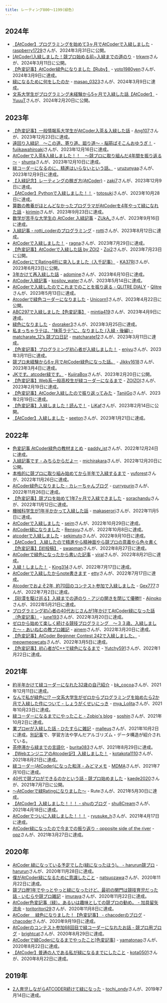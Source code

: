 ```yaml
---
title: レーティング800〜1199(緑色)
---
```


## 2024年

- [【AtCoder】プログラミングを始めて3ヶ月でAtCoderで入緑しました](https://qiita.com/raspberry1729/items/7d09fc03c2be5a1447b9) - [raspberry1729](https://atcoder.jp/users/raspberry1729)さんが、2024年3月31日に公開。
- [[AtCoder]入緑しました！競プロ始める前~入緑までの道のり](https://qiita.com/Cecil_Ha/items/ee8b3620c87b255cf085) - [trkwm](https://atcoder.jp/users/trkwm)さんが、2024年3月11日に公開。
- [【色変記事】AtCoder緑色になりました【Ruby】](https://zenn.dev/yoto1980yen/articles/d894ba2233169e) - [yoto1980yen](https://atcoder.jp/users/yoto1980yen)さんが、2024年3月9日に達成。
- [緑になるために何をしたのか](https://qiita.com/kumasao0323/items/a10de284248cd01a8eb5) - [masao_0323](https://atcoder.jp/users/masao_0323)さんが、2024年3月9日に達成。
- [文系大学生がプログラミング未経験から5ヶ月で入緑した話【AtCoder】](https://qiita.com/yukun_py/items/d5a3d5d7ef50987f22fb) - [YuuuT](https://atcoder.jp/users/YuuuT)さんが、2024年2月20日に公開。

## 2023年

- [【色変記事】一般情報系大学生がAtCoder入茶＆入緑した話](https://qiita.com/Ang107/items/0ee28c41896cbcf11bbc) - [Ang107](https://atcoder.jp/users/Ang107)さんが、2023年12月23日に達成。
- [遠回り入緑記　〜この道、寄り道、廻り道〜 - 脳筋ぱそこんおゆうぎ！](https://fujikawa.hatenablog.com/entry/2023/12/17/150911) - [fujikawahiroaki](https://atcoder.jp/users/fujikawahiroaki)さんが、2023年12月16日に達成。
- [AtCoderで入茶&入緑しました！！　～競プロに取り組んだ4年間を振り返る～](https://qiita.com/NAVYSHUNTA/items/cd6cee9c4bdb0f82d87f) - [shunta](https://atcoder.jp/users/shunta)さんが、2023年12月10日に達成。
- [緑コーダーになるのに、精進はいらないという話。](https://note.com/uruzunyaa/n/ne6f52956a928) - [uruzunyaa](https://atcoder.jp/users/uruzunyaa)さんが、2023年12月9日に達成。
- [【入緑記念】レーティングの稼ぎ方(AtCoder)](https://qiita.com/rfvr7/items/0e7dafdeef30ff0203e4) - [zaki7](https://atcoder.jp/users/zaki7)さんが、2023年12月9日に達成。
- [【AtCoder】Pythonで入緑しました！！](https://qiita.com/Totosuki/items/cc98efbd260c76635cc5) - [totosuki](https://atcoder.jp/users/totosuki)さんが、2023年10月28日に達成。
- [算数の教養がほとんどなかったプログラマがAtCoderを4年やって緑になれた話](https://note.com/kirimin_chan/n/n337f5bdf7e48) - [kirimin](https://atcoder.jp/users/kirimin)さんが、2023年9月23日に達成。
- [数学が苦手な大学生の AtCoder 入緑記事](https://note.com/yindolsa/n/n512d1530339e) - [ZUkA_](https://atcoder.jp/users/ZUkA_)さんが、2023年9月16日に達成。
- [入緑記事 - rotti_coderのプログラミング](https://rotti-coder.hatenablog.com/entry/2023/08/13/085808) - [rotti](https://atcoder.jp/users/rotti)さんが、2023年8月12日に達成。
- [AtCoderで入緑しました！](https://ragnawow.hatenablog.com/entry/2023/07/30/011040) - [ragna](https://atcoder.jp/users/ragna)さんが、2023年7月29日に達成。
- [【色変記事】AtCoderで入緑した話 by ZOI2](https://qiita.com/ZOI2/items/6dd677775270eb65aae9) - [Zoi2](https://atcoder.jp/users/Zoi2)さんが、2023年7月23日に公開。
- [AtCoderにてRating4桁に突入しました（入千記事）](https://note.com/ka37ri/n/n49dd54210973) - [KA37RI](https://atcoder.jp/users/KA37RI)さんが、2023年6月23日に公開。
- [3年かけて再入緑した話](https://qiita.com/dorimiamn/items/700021e8ef48d76d68ed) - [adomine](https://atcoder.jp/users/adomine)さんが、2023年6月10日に達成。
- [AtCoder入緑記事](https://qiita.com/8pGCJmg4nVU2o37/items/3d95e317d4ac44c5e679) - [kosilov_water](https://atcoder.jp/users/kosilov_water)さんが、2023年5月14日に達成。
- [AtCoderで入緑したのでこれまでのことを振り返る - QLITRE DIALY](https://www.qlitre-dialy.ink/post/became-green-coder-look-back-my-study) - [Qlitre](https://atcoder.jp/users/Qlitre)さんが、2023年5月13日に達成。
- [Atcoderで緑色コーダーになりました](https://note.com/unicorn__unicorn/n/nd9c27a3ba398) - [Unicorn1](https://atcoder.jp/users/Unicorn1)さんが、2023年4月22日に公開。
- [ABC297で入緑しました【色変記事】](https://qiita.com/mado1024/items/873af655c692a3f3eb2b) - [mintia419](https://atcoder.jp/users/mintia419)さんが、2023年4月9日に達成。
- [緑色になりました](https://qiita.com/dvoraker3/items/d6861c9cc6293052098b) - [dvoraker3](https://atcoder.jp/users/dvoraker3)さんが、2023年3月25日に達成。
- [私まっちゃラテは、"抹茶ラテ"に、なりました (入緑・後編) - matcharate_12’s 競プロ日記](https://matcharate-12.hatenablog.com/entry/2023/03/14/132239) - [matcharate12](https://atcoder.jp/users/matcharate12)さんが、2023年3月11日に達成。
- [【色変記事】プログラミング初心者が入緑しました！](https://qiita.com/enjyu_it/items/46d5e7bc2a34c8f03ba7) - [enjyu](https://atcoder.jp/users/enjyu)さんが、2023年3月11日に達成。
- [競プロ未経験から6ヶ月でAtCoder緑色になった話。](https://note.com/jikky1618/n/n0814c5803391) - [Jikky1618](https://atcoder.jp/users/Jikky1618)さんが、2023年3月4日に達成。
- [JKです。atcoder緑です。](https://qiita.com/Kujira_Box/items/4f0df07b2ad536a67e07) - [KujiraBox](https://atcoder.jp/users/KujiraBox)さんが、2023年2月20日に公開。
- [【色変記事】Web系一般高校生が緑コーダーになるまで](https://qiita.com/ZOI_dayo/items/3548d3081ac7c44f8669) - [ZOIZOI](https://atcoder.jp/users/ZOIZOI)さんが、2023年2月19日に達成。
- [【色変記事】AtCoder入緑したので振り返ってみた](https://zenn.dev/taniigo/articles/b5fbfd87030e80) - [TaniiGo](https://atcoder.jp/users/TaniiGo)さんが、2023年2月19日に達成。
- [【色変記事】入緑しました！読んで！](https://note.com/likaf/n/n01bbc375d1ed) - [LiKaf](https://atcoder.jp/users/LiKaf)さんが、2023年2月14日に公開。
- [【AtCoder】入緑しました](https://qiita.com/seeton_kyoupro/items/783cb08e5d2668109d09) - [seeton](https://atcoder.jp/users/seeton)さんが、2023年1月21日に達成。

## 2022年

- [色変記事 AtCoder緑色の教材まとめ](https://zenn.dev/kenzi/articles/3b0a97dce0f59e) - [paddy_ist](https://atcoder.jp/users/paddy_ist)さんが、2022年12月24日に達成。
- [入緑記事です - みちらからだよー](https://mcr-pro.hatenablog.com/entry/2022/12/20/000000) - [michirakara](https://atcoder.jp/users/michirakara)さんが、2022年12月20日に公開。
- [本格的に競プロに取り組み始めてから半年で入緑するまで](https://magicode.io/yuforest/articles/e7684fd22e73498eac97dbe78754ee70) - [yuforest](https://atcoder.jp/users/yuforest)さんが、2022年11月26日に達成。
- [AtCoder緑色になりました - カレーちゃんブログ](https://www.currypurin.com/entry/2022/12/03/160204) - [currypurin](https://atcoder.jp/users/currypurin)さんが、2022年11月26日に達成。
- [【色変記事】競プロを始めて1年7ヶ月で入緑できました](https://qiita.com/sorachandu/items/65b1159aa1d075854679) - [sorachandu](https://atcoder.jp/users/sorachandu)さんが、2022年11月12日に達成。
- [機械科学生が1年半かかって入緑した話](https://qiita.com/358_Serori_Dros/items/2db662000ece5aee8b49) - [makaserori](https://atcoder.jp/users/makaserori)さんが、2022年11月5日に達成。
- [AtCoderで入緑しました](https://qiita.com/RubyLrving/items/b92df84ef9d5132c69c7) - [seim](https://atcoder.jp/users/seim)さんが、2022年10月29日に達成。
- [AtCoder緑になりました](https://qiita.com/gakusei_programmer/items/146728aaa229475c4826) - [Rensyu](https://atcoder.jp/users/Rensyu)さんが、2022年10月8日に達成。
- [atcoderで入緑しました](https://note.com/sekiengineer/n/n4e130af7a030) - [sekimuto](https://atcoder.jp/users/sekimuto)さんが、2022年9月10日に達成。
- [【AtCoder】 入緑したので精進やら精神面やら競プロの意義やら色々書く【色変記事】【初投稿】](https://qiita.com/swapman/items/cadd63dc902366158010) - [swapman](https://atcoder.jp/users/swapman)さんが、2022年8月27日に達成。
- [AtCoderで緑色になったから書いた記事](https://qiita.com/viral_8/items/e2074372015de7d6f87a) - [viral](https://atcoder.jp/users/viral)さんが、2022年8月21日に達成。
- [入緑！しました！](https://note.com/syntax_error_/n/n74cca048ba60) - [King314](https://atcoder.jp/users/King314)さんが、2022年7月17日に達成。
- [AtCoderで入緑したからnote書きます](https://note.com/very_yami__/n/n99b68e693790) - [etty](https://atcoder.jp/users/etty)さんが、2022年7月17日に達成。
- [Atcoderでおよそ2年, 約70回のコンテスト参加で入緑しました](https://qiita.com/GEX777/items/079636356fec05e1ec7c) - [Gex777](https://atcoder.jp/users/Gex777)さんが、2022年7月2日に達成。
- [【砂漠を駆け巡る】入緑までの道のり - アジの開きを閉じて優勝!!](https://ajinoko33.hatenablog.com/entry/2022/05/22/230450) - [Ajinoko](https://atcoder.jp/users/Ajinoko)さんが、2022年5月21日に達成。
- [プログラミング初心者の40代おじさんが1年かけてAtCoder緑になった話（色変記事）](https://qiita.com/june19312/items/2f83b381bf1b6b5b2ed8) - [june193](https://atcoder.jp/users/june193)さんが、2022年3月20日に達成。
- [ゼロから始めて楽しく続ける競技プログラミング　〜３３歳、入緑しました〜 - あいねむの教プロ雑記](https://ainem.hatenablog.com/entry/2022/04/14/125646) - [ainem](https://atcoder.jp/users/ainem)さんが、2022年3月20日に達成。
- [【色変記事】AtCoder Beginner Contest 242で入緑しました。](https://qiita.com/meowmeowcats/items/8472bce149e792456208) - [meowmeowcats](https://atcoder.jp/users/meowmeowcats)さんが、2022年3月5日に達成。
- [【色変記事】初心者がC++で緑色になるまで](https://qiita.com/vi_24E/items/2180248fb137bdb67c68) - [Yutchy591](https://atcoder.jp/users/Yutchy591)さんが、2022年1月22日に達成。

## 2021年

- [約半年かけて緑コーダーになれた32歳の自己紹介](https://magicode.io/bkcocoa/articles/d7f30ea833ec47f9990435c8bcab1f07) - [bk_cocoa](https://atcoder.jp/users/bk_cocoa)さんが、2021年12月11日に達成。
- [なんで私が緑色に!? ―文系大学生がゼロからプログラミングを始めたら2か月で入緑した件について - しょうがくせいにっき](https://miyako-lolita.hatenablog.com/entry/2021/10/24/120255) - [mya_Lolita](https://atcoder.jp/users/mya_Lolita)さんが、2021年10月23日に達成。
- [緑コーダーになるまでにやったこと - Zobio's blog](https://zobio.github.io/kyopro/green.html) - [soshin](https://atcoder.jp/users/soshin)さんが、2021年10月2日に達成。
- [業プロerが入緑した話 - ひたすらに雑記](https://malleroid.hatenablog.com/entry/2021/10/03/142940) - [malleus](https://atcoder.jp/users/malleus)さんが、2021年10月2日に達成。[別記事](https://qiita.com/malleroid/items/1a20d87dd8ddb85c01ba)で、学習方法や学んだアルゴリズム・データ構造が紹介されている。
- [茶停滞から緑までの言語化](https://zenn.dev/burita083/articles/40a8b606152c06) - [burita083](https://atcoder.jp/users/burita083)さんが、2021年8月29日に達成。
- [【WebエンジニアのAtcoder記】入緑しました！](https://qiita.com/kotaaaa/items/ddcf7f3e92e789731a7e) - [kotakota1110](https://atcoder.jp/users/kotakota1110)さんが、2021年8月21日に達成。
- [緑コーダー(AtCoder)になった和洋 - みどマメモ](https://mdrm1rou.hatenablog.com/entry/2021/07/12/013644) - [MDMA](https://atcoder.jp/users/MDMA)さんが、2021年7月10日に達成。
- [40代で競プロができるのかという話 - 競プロ始めました](https://kaede2020.hatenablog.com/entry/2021/07/07/134334) - [kaede2020](https://atcoder.jp/users/kaede2020)さんが、2021年7月7日に公開。
- [～AtCoderで緑Ratingになりました～](https://qiita.com/rute_not_route/items/c8b4f2251fdd852d29a0) - Ruteさんが、2021年5月30日に達成。
- [【AtCoder】入緑しました！！！ - shuのブログ](https://shu8cream.hatenablog.com/entry/2021/04/24/120002) - [shu8Cream](https://atcoder.jp/users/shu8Cream)さんが、2021年4月18日に達成。
- [AtCoderでついに入緑しました！！！](https://ryusuke920.hatenablog.jp/entry/2021/04/18/170331) - [ryusuke_h](https://atcoder.jp/users/ryusuke_h)さんが、2021年4月17日に達成。
- [AtCoder緑になったので今までの振り返り - opposite side of the river](https://opzriv.hatenablog.com/entry/2021/03/28/165146) - [opz](https://atcoder.jp/users/opz)さんが、2021年3月27日に達成。

## 2020年

- [AtCoder 緑になっている予定でした(緑になったほう)。 - harurun競プロ](https://harurunppp.hatenablog.com/entry/2020/12/16/000000) - [harurun](https://atcoder.jp/users/harurun)さんが、2020年11月28日に達成。
- [僕がAtCoder緑になるために意識したこと](https://qiita.com/natsuozawa/items/0c2a0df1450612866fa2) - [natsuozawa](https://atcoder.jp/users/natsuozawa)さんが、2020年11月22日に達成。
- [競プロ歴1年でやっとやっと緑になったけど、最初の関門は競技育児だった話 - いむらや競プロ雑記](https://imuraya.hatenablog.com/entry/2020/12/10/000842) - [imuraya](https://atcoder.jp/users/imuraya)さんが、2020年11月22日に達成。
- [AtCoder色変記事（緑）。あるいは趣味としての競プロの勧め。 - 加具留矢流余](https://mikebird28.hatenablog.jp/entry/2020/11/09/223426) - [toritoritori29](https://atcoder.jp/users/toritoritori29)さんが、2020年11月8日に達成。
- [AtCoder 　緑色になりました！【色変記事】 - chacoderのブログ](https://chacoder.hatenablog.com/entry/2020/09/20/004145) - [chacoder](https://atcoder.jp/users/chacoder)さんが、2020年9月19日に達成。
- [AtCoderのコンテスト参加68回目で緑コーダーになれたお話 - 競プロ用ブログ](https://brightcat.hateblo.jp/entry/2020/08/30/190022) - [brightcat](https://atcoder.jp/users/brightcat)さんが、2020年8月29日に達成。
- [AtCoderで緑Coderになるまでやったこと[色変記事]](https://qiita.com/yamatonao/items/2981278e09b0c30837c0) - [yamatonao](https://atcoder.jp/users/yamatonao)さんが、2020年8月22日に達成。
- [【AtCoder】普通の人である私が緑になるまでにしたこと](https://qiita.com/Kota-Y/items/396ab3c57830dad65cfb) - [kota0501](https://atcoder.jp/users/kota0501)さんが、2020年8月22日に達成。

## 2019年

- [2人育児しながらATCODER続けて緑になった](https://tochi-y.github.io/slides/2020-12-29_atcoder/export/index.html#/) - [tochi_ondy](https://atcoder.jp/users/tochi_ondy)さんが、2019年7月14日に達成。
